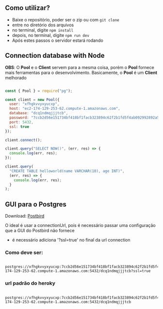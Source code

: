 
## Como utilizar?

- Baixe o repositório, poder ser o zip ou com ```git clone```
- entre no diretório dos arquivos
- no terminal, digite ```npm install```
- depois, no terminal, digite ```npm run dev```
- Após estes passos o servidor estará rodando


## Connection database with Node

**OBS**: O **Pool** e o **Client** servem para a mesma coisa, porém o **Pool** fornece mais ferramentas para o desenvolvimento. Basicamente, o **Pool** é um **Client** melhorado 

```js

const { Pool } = require("pg");

const client = new Pool({
  user: "xfhgkvvyxyucxp",
  host: "ec2-174-129-253-62.compute-1.amazonaws.com",
  database: "dcq1ndmqjjjtcb",
  password: "7ccb2d56e151734bf418bf1facb323894c62f2b1fd5f4ab092992892a58ff780",
  port: 5432,
  ssl: true
});

client.connect();

client.query("SELECT NOW()", (err, res) => {
  console.log(err, res);
});

client.query(
  "CREATE TABLE helloworld(name VARCHAR(10), age INT)",
  (err, res) => {
    console.log(err, res);
  }
);

```

## GUI para o Postgres


Download: <a href="https://electronjs.org/apps/postbird"> Postbird </a>

<p>O ideal é usar a connectionUrl, pois é necessário passar uma configuração que a GUI do Postbird não fornece</p>

- é necessário adiciona '?ssl=true' no final da url connection

### Como deve ser:

```
  postgres://xfhgkvvyxyucxp:7ccb2d56e151734bf418bf1facb323894c62f2b1fd5f4ab092992892a58ff780@ec2-174-129-253-62.compute-1.amazonaws.com:5432/dcq1ndmqjjjtcb?ssl=true
```

### url padrão do heroky

```
  postgres://xfhgkvvyxyucxp:7ccb2d56e151734bf418bf1facb323894c62f2b1fd5f4ab092992892a58ff780@ec2-174-129-253-62.compute-1.amazonaws.com:5432/dcq1ndmqjjjtcb
```
